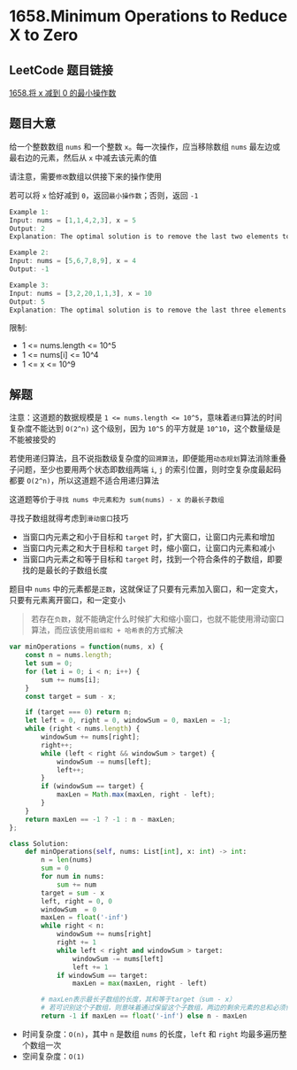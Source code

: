 # 1658.Minimum Operations to Reduce X to Zero

## LeetCode 题目链接

[1658.将 x 减到 0 的最小操作数](https://leetcode.cn/problems/minimum-operations-to-reduce-x-to-zero/)

## 题目大意

给一个整数数组 `nums` 和一个整数 `x`。每一次操作，应当移除数组 `nums` 最左边或最右边的元素，然后从 `x` 中减去该元素的值

请注意，需要`修改`数组以供接下来的操作使用

若可以将 `x` 恰好减到 `0`，返回`最小操作数`；否则，返回 `-1` 

```js
Example 1:
Input: nums = [1,1,4,2,3], x = 5
Output: 2
Explanation: The optimal solution is to remove the last two elements to reduce x to zero.

Example 2:
Input: nums = [5,6,7,8,9], x = 4
Output: -1

Example 3:
Input: nums = [3,2,20,1,1,3], x = 10
Output: 5
Explanation: The optimal solution is to remove the last three elements and the first two elements (5 operations in total) to reduce x to zero.
```

限制:
- 1 <= nums.length <= 10^5
- 1 <= nums[i] <= 10^4
- 1 <= x <= 10^9

## 解题

注意：这道题的数据规模是 `1 <= nums.length <= 10^5`，意味着`递归`算法的时间复杂度不能达到 `O(2^n)` 这个级别，因为 `10^5` 的平方就是 `10^10`，这个数量级是不能被接受的

若使用递归算法，且不说指数级复杂度的`回溯算法`，即便能用`动态规划`算法消除重叠子问题，至少也要用两个状态即数组两端 `i`, `j` 的索引位置，则时空复杂度最起码都要 `O(2^n)`，所以这道题不适合用递归算法

这道题等价于`寻找 nums 中元素和为 sum(nums) - x 的最长子数组`

寻找子数组就得考虑到`滑动窗口`技巧
- 当窗口内元素之和小于目标和 `target` 时，扩大窗口，让窗口内元素和增加
- 当窗口内元素之和大于目标和 `target` 时，缩小窗口，让窗口内元素和减小
- 当窗口内元素之和等于目标和 `target` 时，找到一个符合条件的子数组，即要找的是最长的子数组长度

题目中 `nums` 中的元素都是`正数`，这就保证了只要有元素加入窗口，和一定变大，只要有元素离开窗口，和一定变小

> 若存在`负数`，就不能确定什么时候扩大和缩小窗口，也就不能使用滑动窗口算法，而应该使用`前缀和 + 哈希表`的方式解决

```js
var minOperations = function(nums, x) {
    const n = nums.length;
    let sum = 0;
    for (let i = 0; i < n; i++) {
        sum += nums[i];
    }
    const target = sum - x;

    if (target === 0) return n;
    let left = 0, right = 0, windowSum = 0, maxLen = -1;
    while (right < nums.length) {
        windowSum += nums[right];
        right++;
        while (left < right && windowSum > target) {
            windowSum -= nums[left];
            left++;
        }
        if (windowSum == target) {
            maxLen = Math.max(maxLen, right - left);
        }
    }
    return maxLen == -1 ? -1 : n - maxLen;
};
```
```python
class Solution:
    def minOperations(self, nums: List[int], x: int) -> int:
        n = len(nums)
        sum = 0
        for num in nums:
            sum += num
        target = sum - x
        left, right = 0, 0
        windowSum  = 0
        maxLen = float('-inf')
        while right < n:
            windowSum += nums[right]
            right += 1
            while left < right and windowSum > target:
                windowSum -= nums[left]
                left += 1
            if windowSum == target:
                maxLen = max(maxLen, right - left)

        # maxLen表示最长子数组的长度，其和等于target（sum - x）
        # 若可识别这个子数组，则意味着通过保留这个子数组，两边的剩余元素的总和必须恰好为x
        return -1 if maxLen == float('-inf') else n - maxLen  
```

- 时间复杂度：`O(n)`，其中 `n` 是数组 `nums` 的长度，`left` 和 `right` 均最多遍历整个数组一次
- 空间复杂度：`O(1)`